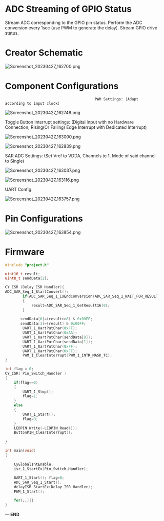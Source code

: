 # ADC Streaming of GPIO Status

Stream ADC corresponding to the GPIO pin status. Perform the ADC conversion every 1sec (use PWM to generate the delay). Stream GPIO drive status.

# Creator Schematic

![Screenshot_20230427_162700.png](ADC%20Streaming%20of%20GPIO%20Status%20fffd051c359e8147bf09d77046967c25/Screenshot_20230427_162700.png)

# Component Configurations

                                             PWM Settings: (Adapt according to input clock)

![Screenshot_20230427_162748.png](ADC%20Streaming%20of%20GPIO%20Status%20fffd051c359e8147bf09d77046967c25/Screenshot_20230427_162748.png)

Toggle Button Interrupt settings: (Digital Input with no Hardware Connection, Rising(Or Falling) Edge Interrupt with Dedicated Interrupt)

![Screenshot_20230427_163000.png](ADC%20Streaming%20of%20GPIO%20Status%20fffd051c359e8147bf09d77046967c25/Screenshot_20230427_163000.png)

![Screenshot_20230427_162839.png](ADC%20Streaming%20of%20GPIO%20Status%20fffd051c359e8147bf09d77046967c25/Screenshot_20230427_162839.png)

SAR ADC Settings: (Set Vref to VDDA, Channels to 1, Mode of said channel to Single)

![Screenshot_20230427_163037.png](ADC%20Streaming%20of%20GPIO%20Status%20fffd051c359e8147bf09d77046967c25/Screenshot_20230427_163037.png)

![Screenshot_20230427_163116.png](ADC%20Streaming%20of%20GPIO%20Status%20fffd051c359e8147bf09d77046967c25/Screenshot_20230427_163116.png)

UART Config:

![Screenshot_20230427_163757.png](ADC%20Streaming%20of%20GPIO%20Status%20fffd051c359e8147bf09d77046967c25/Screenshot_20230427_163757.png)

# Pin Configurations

![Screenshot_20230427_163854.png](ADC%20Streaming%20of%20GPIO%20Status%20fffd051c359e8147bf09d77046967c25/Screenshot_20230427_163854.png)

# Firmware

```c
#include "project.h"

uint16_t result; 
uint8_t sendData[2];

CY_ISR (Delay_ISR_Handler){
ADC_SAR_Seq_1_StartConvert();
        if(ADC_SAR_Seq_1_IsEndConversion(ADC_SAR_Seq_1_WAIT_FOR_RESULT)==1)
        {
            result=ADC_SAR_Seq_1_GetResult16(0);          
        }
        
       sendData[0]=(result>>8) & 0x00FF;
       sendData[1]=(result) & 0x00FF;
        UART_1_UartPutChar(0xFF);
        UART_1_UartPutChar(0xAA);
        UART_1_UartPutChar(sendData[0]);
        UART_1_UartPutChar(sendData[1]);
        UART_1_UartPutChar(0xFF);
        UART_1_UartPutChar(0xFF);
        PWM_1_ClearInterrupt(PWM_1_INTR_MASK_TC);
}

int flag = 0;
CY_ISR( Pin_Switch_Handler )
{
    if(flag==0)
    {
        UART_1_Stop();
        flag=1;
    }
    else
    {
        UART_1_Start();
        flag=0;
    }
    LEDPIN_Write(~LEDPIN_Read());
    ButtonPIN_ClearInterrupt();
    
}

int main(void)
{
    
    CyGlobalIntEnable;
    isr_1_StartEx(Pin_Switch_Handler);
    
    UART_1_Start(); flag=0;
    ADC_SAR_Seq_1_Start();
    delayISR_StartEx(Delay_ISR_Handler);
    PWM_1_Start();

    for(;;){}
}
```

**— END**